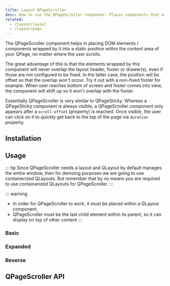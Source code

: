 ```yaml
---
title: Layout QPageScroller
desc: How to use the QPageScroller component. Places components that will appear on screen after user scrolls the page.
related:
  - /layout/layout
  - /layout/page
---
```


The QPageScroller component helps in placing DOM elements / components wrapped by it into a static position within the content area of your QPage, no matter where the user scrolls.

The great advantage of this is that the elements wrapped by this component will never overlap the layout header, footer or drawer(s), even if those are not configured to be fixed. In the latter case, the position will be offset so that the overlap won't occur.
Try it out with a non-fixed footer for example. When user reaches bottom of screen and footer comes into view, the component will shift up so it won't overlap with the footer.

Essentially QPageScroller is very similar to QPageSticky. Whereas a QPageSticky component is always visible, a QPageScroller component only appears after a `scroll-offset` (property) is reached. Once visible, the user can click on it to quickly get back to the top of the page via `duration` property.

## Installation
<doc-installation components="QPageScroller" />

## Usage
::: tip
Since QPageScroller needs a layout and QLayout by default manages the entire window, then for demoing purposes we are going to use containerized QLayouts. But remember that by no means you are required to use containerized QLayouts for QPageScroller.
:::

::: warning
* In order for QPageScroller to work, it must be placed within a QLayout component.
* QPageScroller must be the last child element within its parent, so it can display on top of other content
:::

### Basic

<doc-example title="Basic" file="QPageScroller/Basic" />

### Expanded

<doc-example title="Expanded" file="QPageScroller/Expanded" />

### Reverse <q-badge align="top" label="v1.9+" />

<doc-example title="Reverse" file="QPageScroller/Reverse" />

## QPageScroller API
<doc-api file="QPageScroller" />

